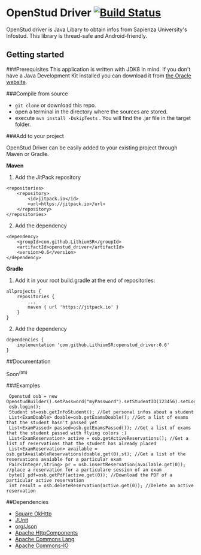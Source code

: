 # OpenStud Driver [![Build Status](https://travis-ci.org/LithiumSR/openstud_driver.svg?branch=master)](https://travis-ci.org/LithiumSR/openstud_driver)

OpenStud driver is Java Libary to obtain infos from Sapienza University's Infostud.
This library is thread-safe and Android-friendly.

## Getting started

###Prerequisites
This application is written with JDK8 in mind. If you don't have a Java Development Kit installed you can download it from [the Oracle website](http://www.oracle.com/technetwork/java/javase/downloads/index.html).

###Compile from source
- `git clone` or download this repo.
- open a terminal in the directory where the sources are stored.
- execute `mvn install -DskipTests` . You will find the .jar file in the target folder.

###Add to your project

OpenStud Driver can be easily added to your existing project through Maven or Gradle.

**Maven** 

1) Add the JitPack repository
```
<repositories>
	<repository>
	    <id>jitpack.io</id>
		<url>https://jitpack.io</url>
	</repository>
</repositories>
```
2) Add the dependency
```
<dependency>
    <groupId>com.github.LithiumSR</groupId>
    <artifactId>openstud_driver</artifactId>
    <version>0.6</version>
</dependency>
```

**Gradle** 

1) Add it in your root build.gradle at the end of repositories:
```
allprojects {
    repositories {
        ...
		maven { url 'https://jitpack.io' }
	}
}
```
2) Add the dependency
```
dependencies {
    implementation 'com.github.LithiumSR:openstud_driver:0.6'
}
```


##Documentation

Soon<sup>(tm)</sup>

###Examples
```Logger log = Logger.getLogger("lithium.openstud");
 Openstud osb = new OpenstudBuilder().setPassword("myPassword").setStudentID(123456).setLogger(log).build();
 osb.login();
 Student st=osb.getInfoStudent(); //Get personal infos about a student
 List<ExamDoable> doable=osb.getExamsDoable(); //Get a list of exams that the student hasn't passed yet
 List<ExamPassed> passed=osb.getExamsPassed()); //Get a list of exams that the student passed with flying colors :)
 List<ExamReservation> active = osb.getActiveReservations(); //Get a list of reservations that the student has already placed
 List<ExamReservation> available = osb.getAvailableReservations(doable.get(0),st); //Get a list of the reservations avaiable for a particular exam
 Pair<Integer,String> pr = osb.insertReservation(available.get(0)); //place a reservation for a particulare session of an exam
 byte[] pdf=osb.getPdf(active.get(0)); //Download the PDF of a particular active reservation
 int result = osb.deleteReservation(active.get(0)); //Delete an active reservation
 ```
 
 ##Dependencies
 - [Square OkHttp](https://github.com/square/okhttp)
 - [JUnit](https://github.com/junit-team/junit4)
 - [org/Json](https://github.com/stleary/JSON-java)
 - [Apache HttpComponents](https://hc.apache.org/)
 - [Apache Commons Lang](https://commons.apache.org/proper/commons-lang/)
 - [Apache Commons-IO](https://commons.apache.org/proper/commons-io/)